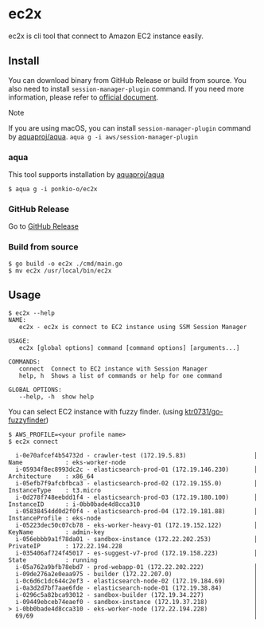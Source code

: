 # ec2x

ec2x is cli tool that connect to Amazon EC2 instance easily.

## Install

You can download binary from GitHub Release or build from source. You also need to install `session-manager-plugin` command. If you need more information, please refer to [official document](https://docs.aws.amazon.com/systems-manager/latest/userguide/session-manager-working-with-install-plugin.html).

> [!NOTE]  
> If you are using macOS, you can install `session-manager-plugin` command by [aquaproj/aqua](https://github.com/aquaproj/aqua).
> `aqua g -i aws/session-manager-plugin`

### aqua

This tool supports installation by [aquaproj/aqua](https://github.com/aquaproj/aqua)

```console
$ aqua g -i ponkio-o/ec2x
```

### GitHub Release

Go to [GitHub Release](https://github.com/ponkio-o/ec2x/releases)

### Build from source

```console
$ go build -o ec2x ./cmd/main.go
$ mv ec2x /usr/local/bin/ec2x
```

## Usage

```console
$ ec2x --help
NAME:
   ec2x - ec2x is connect to EC2 instance using SSM Session Manager

USAGE:
   ec2x [global options] command [command options] [arguments...]

COMMANDS:
   connect  Connect to EC2 instance with Session Manager
   help, h  Shows a list of commands or help for one command

GLOBAL OPTIONS:
   --help, -h  show help
```

You can select EC2 instance with fuzzy finder. (using [ktr0731/go-fuzzyfinder](https://github.com/ktr0731/go-fuzzyfinder))

```console
$ AWS_PROFILE=<your profile name>
$ ec2x connect

  i-0e70afcef4b54732d - crawler-test (172.19.5.83)                   │  Name            : eks-worker-node
  i-05934f8ec8993dc2c - elasticsearch-prod-01 (172.19.146.230)       │  Architecture    : x86_64
  i-05efb7f9afcbfbca3 - elasticsearch-prod-02 (172.19.155.0)         │  InstanceType    : t3.micro
  i-0d278f748eebdd1f4 - elasticsearch-prod-03 (172.19.180.100)       │  InstanceID      : i-0bb0bade4d8cca310
  i-05838454dd0d2f0f4 - elasticsearch-prod-04 (172.19.181.88)        │  InstanceProfile : eks-node
  i-05223dec50c07cb78 - eks-worker-heavy-01 (172.19.152.122)         │  KeyName         : admin-key
  i-056ebbb9a1f78da01 - sandbox-instance (172.22.202.253)            │  PrivateIP       : 172.22.194.228
  i-035406af724f45017 - es-suggest-v7-prod (172.19.158.223)          │  State           : running
  i-05a762a9bfb78ebd7 - prod-webapp-01 (172.22.202.222)              │
  i-09de276a2e0eaa975 - builder (172.22.207.0)                       │
  i-0c6d6c1dc644c2ef3 - elasticsearch-node-02 (172.19.184.69)        │
  i-0a3d2d7bf7aae6fde - elasticsearch-node-01 (172.19.38.84)         │
  i-0296c5a82bca93012 - sandbox-builder (172.19.34.227)              │
  i-09449ebceb74eaef0 - sandbox-instance (172.19.37.218)             │
> i-0bb0bade4d8cca310 - eks-worker-node (172.22.194.228)             │
  69/69                                                              │
```
